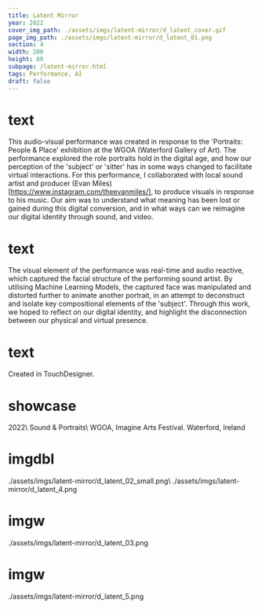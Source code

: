 ```yaml
---
title: Latent Mirror
year: 2022
cover_img_path: ./assets/imgs/latent-mirror/d_latent_cover.gif
page_img_path: ./assets/imgs/latent-mirror/d_latent_01.png
section: 4
width: 200
height: 80
subpage: /latent-mirror.html
tags: Performance, AI
draft: false
---
```

# text
This audio-visual performance was created in response to the 'Portraits: People & Place' exhibition at the WGOA (Waterford Gallery of Art). The performance explored the role portraits hold in the digital age, and how our perception of the 'subject' or 'sitter' has in some ways changed to facilitate virtual interactions. For this performance, I collaborated with local sound artist and producer (Evan Miles)[https://www.instagram.com/theevanmiles/], to produce visuals in response to his music. Our aim was to understand what meaning has been lost or gained during this digital conversion, and in what ways can we reimagine our digital identity through sound, and video.
# text
The visual element of the performance was real-time and audio reactive, which captured the facial structure of the performing sound artist. By utilising Machine Learning Models, the captured face was manipulated and distorted further to animate another portrait, in an attempt to deconstruct and isolate key compositional elements of the 'subject'. Through this work, we hoped to reflect on our digital identity, and highlight the disconnection between our physical and virtual presence.
# text
Created in TouchDesigner.
# showcase
2022\ Sound & Portraits\ WGOA, Imagine Arts Festival. Waterford, Ireland
# imgdbl
./assets/imgs/latent-mirror/d_latent_02_small.png\ ./assets/imgs/latent-mirror/d_latent_4.png
# imgw
./assets/imgs/latent-mirror/d_latent_03.png
# imgw
./assets/imgs/latent-mirror/d_latent_5.png